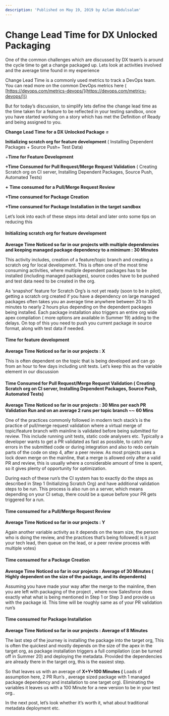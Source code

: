 ```yaml
---
description: 'Published on May 19, 2019 by Azlam Abdulsalam'
---
```


# Change Lead Time for DX Unlocked Packaging

One of the common challenges which are discussed by DX team’s is around the cycle time to get a change packaged up. Lets look at activities involved and the average time found in my experience

Change Lead Time is a commonly used metrics to track a DevOps team. You can read more on the common DevOps metrics here \( [https://devops.com/metrics-devops/](https://devops.com/metrics-devops/)\)

But for today’s discussion, to simplify lets define the change lead time as the time taken for a feature to be reflected in your testing sandbox, once you have started working on a story which has met the Definition of Ready and being assigned to you.

**Change Lead Time for a DX Unlocked Package** _**=**_

**Initializing scratch org for feature development** \( Installing Dependent Packages + Source Push+ Test Data\)

+**Time for Feature Development**

**+Time Consumed for Pull Request/Merge Request Validation** \( Creating Scratch org on CI server, Installing Dependent Packages, Source Push, Automated Tests\)

**+** **Time consumed for a Pull/Merge Request Review**

**+Time consumed for Package Creation**

**+Time consumed for Package Installation in the target sandbox**

Let’s look into each of these steps into detail and later onto some tips on reducing this

#### **Initializing scratch org for feature development**

**Average Time Noticed so far in our projects with multiple dependencies and keeping managed package dependency to a minimum : 30 Minutes**

This activity includes, creation of a feature/topic branch and creating a scratch org for local development. This is often one of the most time consuming activities, where multiple dependent packages has to be installed \(including managed packages\), source codes have to be pushed and test data need to be created in the org.

As ‘snapshot’ feature for Scratch Org’s is not yet ready \(soon to be in pilot\), getting a scratch org created if you have a dependency on large managed packages often takes you an average time anywhere between 20 to 35 minutes to nearly 2 hours plus depending on the dependent packages being installed. Each package installation also triggers an entire org wide apex compilation \( more options are available in Summer 19\) adding to the delays. On top of this you need to push you current package in source format, along with test data if needed.

#### **Time for feature development**

**Average Time Noticed so far in our projects : X**

This is often dependent on the topic that is being developed and can go from an hour to few days including unit tests. Let’s keep this as the variable element in our discussion

#### **Time Consumed for Pull Request/Merge Request Validation** \( Creating Scratch org on CI server, Installing Dependent Packages, Source Push, Automated Tests\)

**Average Time Noticed so far in our projects : 30 Mins per each PR Validation Run and on an average 2 runs per topic branch ~~ 60 Mins**

One of the practices commonly followed in modern tech stack’s is the practice of pull/merge request validation where a virtual merge of topic/feature branch with mainline is validated before being submitted for review. This include running unit tests, static code analysers etc. Typically a developer wants to get a PR validated as fast as possible, to catch any errors in the submitted code or during integration and also to redo certain parts of the code on step 4, after a peer review. As most projects uses a lock down merge on the mainline, that a merge is allowed only after a valid PR and review, this is usually where a considerable amount of time is spent, so it gives plenty of opportunity for optimization.

During each of these run’s the CI system has to exactly do the steps as described in Step 1 \(Initializing Scratch Org\) and have additional validation steps to be run. This process is also run on a server, which means depending on your CI setup, there could be a queue before your PR gets triggered for a run.

#### **Time consumed for a Pull/Merge Request Review**

**Average Time Noticed so far in our projects : Y**

Again another variable activity as it depends on the team size, the person who is doing the review, and the practices that’s being followed\( is it just your tech lead, then queue on the lead, or a peer review process with multiple votes\)

#### **Time consumed for a Package Creation**

**Average Time Noticed so far in our projects : Average of 30 Minutes \( Highly dependent on the size of the package, and its dependents\)**

Assuming you have made your way after the merge to the mainline, then you are left with packaging of the project , where now Salesforce does exactly what what is being mentioned in Step 1 or Step 3 and provide us with the package id. This time will be roughly same as of your PR validation run’s

#### **Time consumed for Package Installation**

**Average Time Noticed so far in our projects : Average of 8 Minutes**

The last step of the journey is installing the package into the target org, This is often the quickest and mostly depends on the size of the apex in the target org, as package installation triggers a full compilation \(can be turned off in Summer 20\) and deploying the metadata. Provided the dependencies are already there in the target org, this is the easiest step.

So that leaves us with an average of **X+Y+100 Minutes \(** Loads of assumption here, 2 PR Run’s , average sized package with 1 managed package dependency and installation to one target org\). Eliminating the variables it leaves us with a 100 Minute for a new version to be in your test org..

In the next post, let’s look whether it’s worth it, what about traditional metadata deployment etc.

